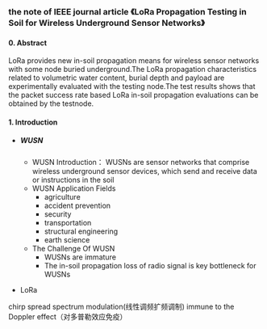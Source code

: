 ### the note of IEEE journal article 《LoRa Propagation Testing in Soil for Wireless Underground Sensor Networks》

#### 0. Abstract
LoRa provides new in-soil propagation means for wireless sensor networks with some node buried underground.The LoRa propagation characteristics related to volumetric water content, burial depth and payload are experimentally evaluated with the testing node.The test results shows that the packet success rate based LoRa in-soil propagation evaluations can be obtained by the testnode.

#### 1. Introduction
- ##### WUSN
  - WUSN Introduction： WUSNs are sensor networks that comprise wireless underground sensor devices, which send and receive data or instructions in the soil
  - WUSN Application Fields
    - agriculture
    - accident prevention
    - security
    - transportation
    - structural engineering
    - earth science
  - The Challenge Of WUSN
    -  WUSNs are immature
    - The in-soil propagation loss of radio signal is key bottleneck for WUSNs 
    
- LoRa

chirp spread spectrum modulation(线性调频扩频调制)
immune to the Doppler effect（对多普勒效应免疫）


